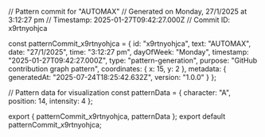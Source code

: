 // Pattern commit for "AUTOMAX"
// Generated on Monday, 27/1/2025 at 3:12:27 pm
// Timestamp: 2025-01-27T09:42:27.000Z
// Commit ID: x9rtnyohjca

const patternCommit_x9rtnyohjca = {
  id: "x9rtnyohjca",
  text: "AUTOMAX",
  date: "27/1/2025",
  time: "3:12:27 pm",
  dayOfWeek: "Monday",
  timestamp: "2025-01-27T09:42:27.000Z",
  type: "pattern-generation",
  purpose: "GitHub contribution graph pattern",
  coordinates: {
    x: 15,
    y: 2
  },
  metadata: {
    generatedAt: "2025-07-24T18:25:42.632Z",
    version: "1.0.0"
  }
};

// Pattern data for visualization
const patternData = {
  character: "A",
  position: 14,
  intensity: 4
};

export { patternCommit_x9rtnyohjca, patternData };
export default patternCommit_x9rtnyohjca;
